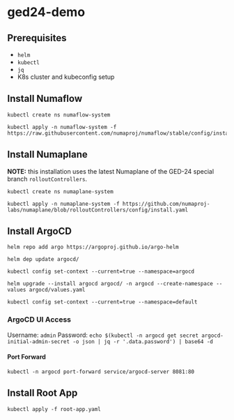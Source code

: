 # ged24-demo

## Prerequisites
- `helm`
- `kubectl`
- `jq`
- K8s cluster and kubeconfig setup

## Install Numaflow
```
kubectl create ns numaflow-system

kubectl apply -n numaflow-system -f https://raw.githubusercontent.com/numaproj/numaflow/stable/config/install.yaml
```

## Install Numaplane
**NOTE:** this installation uses the latest Numaplane of the GED-24 special branch `rolloutControllers`.

```
kubectl create ns numaplane-system

kubectl apply -n numaplane-system -f https://github.com/numaproj-labs/numaplane/blob/rolloutControllers/config/install.yaml
```

## Install ArgoCD
```
helm repo add argo https://argoproj.github.io/argo-helm

helm dep update argocd/

kubectl config set-context --current=true --namespace=argocd

helm upgrade --install argocd argocd/ -n argocd --create-namespace --values argocd/values.yaml

kubectl config set-context --current=true --namespace=default
```

### ArgoCD UI Access
Username: `admin`
Password: `echo $(kubectl -n argocd get secret argocd-initial-admin-secret -o json | jq -r '.data.password') | base64 -d`

#### Port Forward
`kubectl -n argocd port-forward service/argocd-server 8081:80`

## Install Root App
`kubectl apply -f root-app.yaml`
